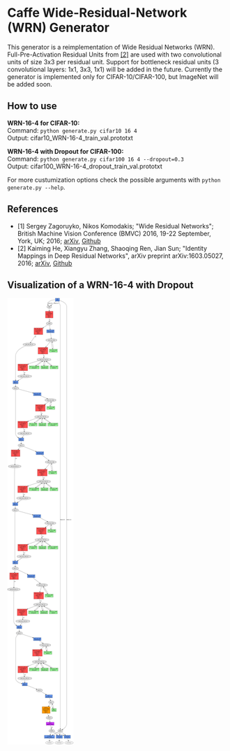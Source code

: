 Caffe Wide-Residual-Network (WRN) Generator
===========================================

This generator is a reimplementation of Wide Residual Networks (WRN).
Full-Pre-Activation Residual Units from [[2]](#ref2) are used with two
convolutional units of size 3x3 per residual unit. Support for bottleneck
residual units (3 convolutional layers: 1x1, 3x3, 1x1) will be added in the
future. Currently the generator is implemented only for CIFAR-10/CIFAR-100, but
ImageNet will be added soon.

How to use
----------
__WRN-16-4 for CIFAR-10:__  
Command: `python generate.py cifar10 16 4`  
Output: cifar10_WRN-16-4_train_val.prototxt

__WRN-16-4 with Dropout for CIFAR-100:__  
Command: `python generate.py cifar100 16 4 --dropout=0.3`  
Output: cifar100_WRN-16-4_dropout_train_val.prototxt

For more custumization options check the possible arguments with
`python generate.py --help`.

References
----------
- <a name='ref1'></a>[1] Sergey Zagoruyko, Nikos Komodakis; "Wide Residual
  Networks"; British Machine Vision Conference (BMVC) 2016, 19-22 September,
  York, UK; 2016; [arXiv](https://arxiv.org/abs/1605.07146),
  [Github](https://github.com/szagoruyko/wide-residual-networks)
- <a name='ref2'></a>[2] Kaiming He, Xiangyu Zhang, Shaoqing Ren, Jian Sun;
  "Identity Mappings in Deep Residual Networks", arXiv preprint arXiv:1603.05027,
  2016; [arXiv](https://arxiv.org/abs/1603.05027),
  [Github](https://github.com/KaimingHe/resnet-1k-layers)

Visualization of a WRN-16-4 with Dropout
-----------------------------
![CIFAR-100 WRN-16-4 /w Dropout visualization](example/cifar100_WRN-16-4_dropout_net.png?raw=true)
